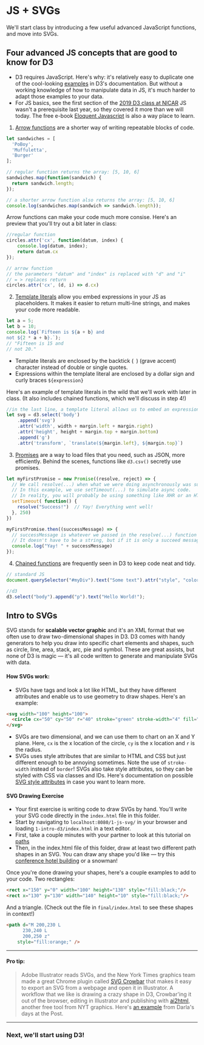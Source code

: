 # JS + SVGs
We'll start class by introducing a few useful advanced JavaScript functions, and move into SVGs.

## Four advanced JS concepts that are good to know for D3
- D3 requires JavaScript. Here's why: it's relatively easy to duplicate one of the cool-looking [examples](https://github.com/d3/d3/wiki/Gallery) in D3's documentation. But without a working knowledge of how to manipulate data in JS, it's much harder to adapt those examples to your data.
- For JS basics, see the first section of the [2019 D3 class at NICAR](https://github.com/csessig86/intro-to-d3-nicar-19/tree/master/01-intro-to-js) JS wasn't a prerequisite last year, so they covered it more than we will today. The free e-book [Eloquent Javascript](https://eloquentjavascript.net/) is also a way place to learn.

1. [Arrow functions](https://developer.mozilla.org/en-US/docs/Web/JavaScript/Reference/Functions/Arrow_functions) are a shorter way of writing repeatable blocks of code.
```javascript
let sandwiches = [
  'PoBoy',
  'Muffuletta',
  'Burger'
];

// regular function returns the array: [5, 10, 6]
sandwiches.map(function(sandwich) {
  return sandwich.length;
});

// a shorter arrow function also returns the array: [5, 10, 6]
console.log(sandwiches.map(sandwich => sandwich.length));
```

Arrow functions can make your code much more consise. Here's an preview that you'll try out a bit later in class:
```javascript
//regular function
circles.attr('cx', function(datum, index) {
	console.log(datum, index);
	return datum.cx
});

// arrow function
// the parameters "datum" and "index" is replaced with "d" and "i"
// = > replaces return 
circles.attr('cx', (d, i) => d.cx)
```

2. [Template literals](https://developer.mozilla.org/en-US/docs/Web/JavaScript/Reference/Template_literals) allow you embed expressions in your JS as placeholders. It makes it easier to return multi-line strings, and makes your code more readable.
```javascript
let a = 5;
let b = 10;
console.log(`Fifteen is ${a + b} and
not ${2 * a + b}.`);
// "Fifteen is 15 and
// not 20."
```

- Template literals are enclosed by the backtick (` `)  (grave accent) character instead of double or single quotes.
- Expressions within the template literal are enclosed by a dollar sign and curly braces `${expression}`

Here's an example of template literals in the wild that we'll work with later in class. (It also includes chained functions, which we'll discuss in step 4!)
```javascript
//in the last line, a template literal allows us to embed an expression from higher up in the code
let svg = d3.select('body')
	.append('svg')
	.attr('width', width + margin.left + margin.right)
	.attr('height', height + margin.top + margin.bottom)
	.append('g')
	.attr('transform', `translate(${margin.left}, ${margin.top}`)
```

3. [Promises](https://developer.mozilla.org/en-US/docs/Web/JavaScript/Reference/Global_Objects/Promise) are a way to load files that you need, such as JSON, more efficiently. Behind the scenes, functions like `d3.csv()` secretly use promises.  
```javascript
let myFirstPromise = new Promise((resolve, reject) => {
  // We call resolve(...) when what we were doing asynchronously was successful, and reject(...) when it failed.
  // In this example, we use setTimeout(...) to simulate async code. 
  // In reality, you will probably be using something like XHR or an HTML5 API.
  setTimeout( function() {
    resolve("Success!")  // Yay! Everything went well!
  }, 250) 
}) 

myFirstPromise.then((successMessage) => {
  // successMessage is whatever we passed in the resolve(...) function above.
  // It doesn't have to be a string, but if it is only a succeed message, it probably will be.
  console.log("Yay! " + successMessage) 
});
```

4. [Chained functions](https://www.tutorialsteacher.com/d3js/method-chaining-in-d3js) are frequently seen in D3 to keep code neat and tidy.
```javascript
// standard JS
document.querySelector("#myDiv").text("Some text").attr("style", "color:red")

//d3
d3.select("body").append("p").text("Hello World!");
```

## Intro to SVGs
SVG stands for **scalable vector graphic** and it's an XML format that we often use to draw two-dimensional shapes in D3. D3 comes with handy generators to help you draw into specific chart elements and shapes, such as circle, line, area, stack, arc, pie and symbol. These are great assists, but none of D3 is magic — it's all code written to generate and manipulate SVGs with data.

#### How SVGs work:
- SVGs have tags and look a lot like HTML, but they have different attributes and enable us to use geometry to draw shapes. Here's an example:
```html 
<svg width="100" height="100">
  <circle cx="50" cy="50" r="40" stroke="green" stroke-width="4" fill="yellow" />
</svg>
```
- SVGs are two dimensional, and we can use them to chart  on an X and Y plane. Here, `cx` is the x location of the circle, `cy` is the x location and `r` is the radius. 
- SVGs uses style attributes that are similar to HTML and CSS but just different enough to be annoying sometimes. Note the use of `stroke-width` instead of `border`! SVGs also take style attributes, so they can be styled with CSS via classes and IDs. Here's documentation on possible [SVG style attributes](https://developer.mozilla.org/en-US/docs/Web/SVG/Attribute) in case you want to learn more.

#### SVG Drawing Exercise
- Your first exercise is writing code to draw SVGs by hand. You'll write your SVG code directly in the `index.html` file in this folder.
- Start by navigating to `localhost:8080/1-js-svg/` in your browser and loading `1-intro-d3/index.html` in a text editor.
- First, take a couple minutes with your partner to look at this tutorial on [paths](https://developer.mozilla.org/en-US/docs/Web/SVG/Tutorial/Paths)
- Then, in the index.html file of this folder, draw at least two different path shapes in an SVG. You can draw any shape you'd like — try this [conference hotel building](https://www.marriott.com/hotels/travel/msyla-new-orleans-marriott/) or a snowman! 

Once you're done drawing your shapes, here's a couple examples to add to your code. Two rectangles:
```html
<rect x="150" y="0" width="100" height="130" style="fill:black;"/>
<rect x="130" y="130" width="140" height="10" style="fill:black;"/>
```

And a triangle. (Check out the file in `final/index.html` to see these shapes in context!)
```html 
<path d="M 200,230 L
      230,240 L
      200,250 z" 
	style="fill:orange;" />
```

---- 
#### Pro tip:
> Adobe Illustrator reads SVGs, and the New York Times graphics team made a great Chrome plugin called [SVG Crowbar](https://nytimes.github.io/svg-crowbar/) that makes it easy to export an SVG from a webpage and open it in Illustrator. A workflow that we like is drawing a crazy shape in D3, Crowbar'ing it out of the browser, editing in Illustrator and publishing with [ai2html](http://ai2html.org/), another free tool from NYT graphics. Here's [an example](https://www.washingtonpost.com/graphics/politics/kushner-conflicts/?utm_term=.8bbce7210bc5) from Darla's days at the Post. 
---- 

### Next, we'll start using D3!



